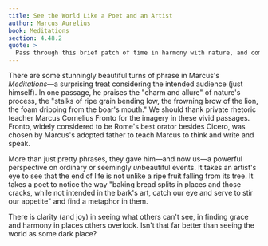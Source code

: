 ```yaml
---
title: See the World Like a Poet and an Artist
author: Marcus Aurelius
book: Meditations
section: 4.48.2
quote: >
  Pass through this brief patch of time in harmony with nature, and come to your final resting place gracefully, just as a ripened olive might drop praising the earth that nourished it and grateful to the tree that gave it growth.
---
```


There are some stunningly beautiful turns of phrase in Marcus's _Meditations_—a surprising treat considering the intended audience (just himself). In one passage, he praises the "charm and allure" of nature's process, the "stalks of ripe grain bending low, the frowning brow of the lion, the foam dripping from the boar's mouth." We should thank private rhetoric teacher Marcus Cornelius Fronto for the imagery in these vivid passages. Fronto, widely considered to be Rome's best orator besides Cicero, was chosen by Marcus's adopted father to teach Marcus to think and write and speak.

More than just pretty phrases, they gave him—and now us—a powerful perspective on ordinary or seemingly <i>un</i>beautiful events. It takes an artist's eye to see that the end of life is not unlike a ripe fruit falling from its tree. It takes a poet to notice the way "baking bread splits in places and those cracks, while not intended in the bark's art, catch our eye and serve to stir our appetite" and find a metaphor in them.

There is clarity (and joy) in seeing what others can't see, in finding grace and harmony in places others overlook. Isn't that far better than seeing the world as some dark place?
